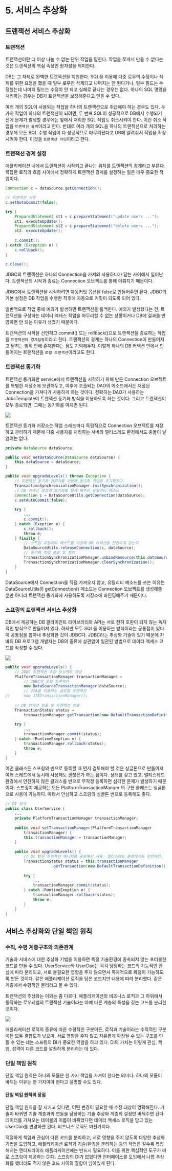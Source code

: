 # 5. 서비스 추상화

## 트랜잭션 서비스 추상화

### 트랜잭션

트랜잭션이란 더 이상 나눌 수 없는 단위 작업을 말한다. 작업을 쪼개서 만들 수 없다는 것은 트랜잭션의 핵심 속성인 원자성을 의미한다.

DB는 그 자체로 완벽한 트랜잭션을 지원한다. SQL을 이용해 다중 로우의 수정이나 삭제를 위한 요청을 했을 때 일부 로우만 삭제되고 나머지는 안 된다거나, 일부 필드는 수정했는데 나머지 필드는 수정이 안 되고 실패로 끝나는 경우는 없다. 하나의 SQL 명령을 처리하는 경우는 DB가 트랜잭션을 보장해준다고 믿을 수 있다.

여러 개의 SQL이 사용되는 작업을 하나의 트랜잭션으로 취급해야 하는 경우도 있다. 두 가지 작업이 하나의 트랜잭션이 되려면, 두 번째 SQL이 성공적으로 DB에서 수행되기 전에 문제가 발생할 경우에는 앞에서 처리한 SQL 작업도 취소시켜야 한다. 이런 취소 작업을 `트랜잭션 롤백`이라고 한다. 반대로 여러 개의 SQL을 하나의 트랜잭션으로 처리하는 경우에 모든 SQL 수행 작업이 다 성공적으로 마무리됐다고 DB에 알려줘서 작업을 확장시켜야 한다. 이것을 `트랜잭션 커밋`이라고 한다.

### 트랜잭션 경계 설정

애플리케이션 내에서 트랜잭션이 시작되고 끝나는 위치를 트랜잭션의 경계라고 부른다. 복잡한 로직의 흐름 사이에서 정확하게 트랜잭션 경계를 설정하는 일은 매우 중요한 작업이다.

```java
Connection c = dataSource.getConnection();

// 트랜잭션 시작
c.setAutoCommit(false);

try {
    PreparedStatement st1 = c.prepareStatement("update users ...");
    st1. executeUpdate();
    PreparedStatement st2 = c.prepareStatement("delete users ...");
    st2. executeUpdate();
    
    c.commit();
} catch (Exception e) {
    c.rollback();
}

c.close();
```

JDBC의 트랜잭션은 하나의 Connection을 가져와 사용하다가 닫는 사이에서 일어난다. 트랜잭션의 시작과 종료는 Connection 오브젝트를 통해 이뤄지기 때문이다.

JDBC에서 트랜잭션을 시작하려면 자동커밋 옵션을 false로 만들어주면 된다. JDBC의 기본 설정은 DB 작업을 수행한 직후에 자동으로 커밋이 되도록 되어 있다.

일반적으로 작업 중에 예외가 발생하면 트랜잭션을 롤백한다. 예외가 발생했다는 건, 트랜잭션을 구성하는 데이터 액세스 작업을 마무리할 수 없는 상황이거나 DB에 결과를 반영하면 안 되는 이유가 생겼기 때문이다.

트랜잭션의 시작을 선언하고 commit\(\) 또는 rollback\(\)으로 트랜잭션을 종료하는 작업을 `트랜잭션의 경계설정`이라고 한다. 트랜잭션의 경계는 하나의 Connection이 만들어지고 닫히는 범위 안에 존재한다는 점도 기억해두자. 이렇게 하나의 DB 커넥션 안에서 만들어지는 트랜잭션을 `로컬 트랜잭션`이라고도 한다.

### 트랜잭션 동기화

트랜잭션 동기화란 service에서 트랜잭션을 시작하기 위해 만든 Connection 오브젝트를 특별한 저장소에 보관해두고, 이후에 호출되는 DAO의 메소드에서는 저장된 Connection을 가져다가 사용하게 하는 것이다. 정확히는 DAO가 사용하는 JdbcTemplate이 트랜잭션 동기화 방식을 이용하도록 하는 것이다. 그리고 트랜잭션이 모두 종료되면, 그때는 동기화를 마치면 된다.

![](../../.gitbook/assets/2020-07-29-10.20.42.png)

트랜잭션 동기화 저장소는 작업 스레드마다 독립적으로 Connection 오브젝트를 저장하고 관리하기 때문에 다중 사용자를 처리하는 서버의 멀티스레드 환경에서도 충돌이 날 염려는 없다.

```java
private DataSource dataSource;

public void setDataSource(DataSource dataSource) {
    this.dataSource = dataSource;
}

public void upgradeLevels() throws Exception {
    // 트랜잭션 동기화 관리자를 이용해 동기화 작업을 초기화한다.
    TransactionSynchronizationManager.initSynchronization();
    // DB 커넥션 생성과 동기화를 함께 해주는 유틸리티 메소드
    Connection c = DataSourceUtils.getConnection(dataSource);
    c.setAutoCommit(false);
    
    try {
        ...
        c.commit();
    } catch (Exeption e) {
        c.rollback();
        throw e;
    } finally {
        // 스프링 유틸리티 메소드를 이용해 DB 커넥션을 안전하게 닫는다
        DataSourceUtils.releaseConnection(c, dataSource);
        // 동기화 작업 종료 및 정리
        TransactionSynchronizationManager.unbindResource(this.dataSource);
        TransactionSynchronizationManager.clearSynchronization();
    }
}
```

DataSource에서 Connection을 직접 가져오지 않고, 유틸리티 메소드를 쓰는 이유는 DataSourceUtils의 getConnection\(\) 메소드는 Connection 오브젝트를 생성해줄 뿐만 아니라 트랜잭션 동기화에 사용하도록 저장소에 바인딩해주기 때문이다.

### 스프링의 트랜잭션 서비스 추상화

DB에서 제공하는 DB 클라이언트 라이브러리와 API는 서로 전혀 호환이 되지 않는 독자적인 방식으로 만들어져 있다. 하지만 모두 SQL을 이용하는 방식이라는 공통점이 있다. 이 공통점을 뽑아내 추상화한 것이 JDBC다. JDBC라는 추상화 기술이 있기 때문에 자바의 DB 프로그램 개발자는 DB의 종류에 상관없이 일관된 방법으로 데이터 액세스 코드를 작성할 수 있다.

![](../../.gitbook/assets/2020-07-29-10.41.39.png)

```java
public void upgradeLevels() {
    // JDBC 트랜잭션 추상 오브젝트 생성
    PlatformTransactionManager transactionManager = 
        // JDBC의 로컬 트랜잭션
        new DataSourceTransactionManager(dataSource);
        // JTA를 이용하는 글로벌 트랜잭션
//      new JTATransactionManager();
       
    // DB 커넥션 호출 및 트랜잭션 호출 
    TransactionStatus status = 
        transactionManager.getTransaction(new DefaultTransactionDefinition());
    
    try {
        ...
        transactionManager.commit(status);
    } catch (RuntimeExeption e) {
        transactionManager.rollback(status);
        throw e;
    }
}
```

어떤 클래스든 스프링의 빈으로 등록할 때 먼저 검토해야 할 것은 싱글톤으로 만들어져 여러 스레드에서 동시에 사용해도 괜찮은가 하는 점이다. 상태를 갖고 있고, 멀티스레드 환경에서 안전하지 않은 클래스를 빈으로 무작정 등록하면 심각한 문제가 발생하기 때문이다. 스프링이 제공하는 모든 PlatformTransactionManger 의 구현 클래스는 싱글톤으로 사용이 가능하다. 따라서 안심하고 스프링의 싱글톤 빈으로 등록해도 좋다.

```java
// DI 방식
public class UserService {
    ...
    private PlatformTransactionManager transactionManager;
    
    public void setTransactionManager(PlatformTransactionManager
        transactionManager) {
        this.transactionManager = transactionManager;
    }
    
    public void upgradeLevels() {
        // DI 받은 트랜잭션 매니저를 공유해서 사용. 멀티스레드 환경에서도 안전하다.
        TransactionStatus status = this.transactionManager
                    .getTransaction(new DefaultTransactionDefinition());
                    
        try {
            ...
            transactionManager.commit(status);
        } catch (RuntimeExeption e) {
            transactionManager.rollback(status);
            throw e;
        }
    }
}
```

## 서비스 추상화와 단일 책임 원칙

### 수직, 수평 계층구조와 의존관계

기술과 서비스에 대한 추상화 기법을 이용하면 특정 기술환경에 종속되지 않는 포터블한 코드를 만들 수 있다. UserService와 UserDao는 각각 담당하는 코드의 기능적인 관심에 따라 분리되고, 서로 불필요한 영향을 주지 않으면서 독자적으로 확장이 가능하도록 만든 것이다. 같은 애플리케이션 로직을 담은 코드지만 내용에 따라 분리했다. 같은 계층에서 수평적인 분리라고 볼 수 있다.

트랜잭션의 추상화는 이와는 좀 다르다. 애플리케이션의 비즈니스 로직과 그 하위에서 동작하는 로우레벨의 트랜잭션 기술이라는 아예 다른 계층의 특성을 갖는 코드를 분리한 것이다.

![](../../.gitbook/assets/2020-07-29-11.08.14.png)

애플리케이션 로직의 종류에 따른 수평적인 구분이든, 로직과 기술이라는 수직적인 구분이든 모두 결합도가 낮으며, 서로 영향을 주지 않고 자유롭게 확장될 수 있는 구조를 만들 수 있는 데는 스프링의 DI가 중요한 역할을 하고 있다. DI의 가치는 이렇게 관심, 책임, 성격이 다른 코드를 깔끔하게 분리하는 데 있다.

### 단일 책임 원칙

단일 책임 원칙은 하나의 모듈은 한 가지 책임을 가져야 한다는 의미다. 하나의 모듈이 바뀌는 이유는 한 가지여야 한다고 설명할 수도 있다.

#### 단일 책임 원칙의 장점

단일 책임 원칙을 잘 지키고 있다면, 어떤 변경이 필요할 때 수정 대상이 명확해진다. 기술이 바뀌면 기술 계층과의 연동을 담당하는 기술 추상화 계층의 설정만 바꿔주면 된다. 데이터를 가져오는 테이블의 이름이 바뀌었다면 데이터 액세스 로직을 담고 있는 UserDao를 변경하면 된다. 비즈니스 로직도 마찬가지다.

적절하게 책임과 관심이 다른 코드를 분리하고, 서로 영향을 주지 않도록 다양한 추상화 기법을 도입하고, 애플리케이션 로직과 기술/환경을 분리하는 등의 작업은 갈수록 복잡해지는 엔터프라이즈 애플리케이션에는 반드시 필요하다. 이를 위한 핵심적인 도구가 바로 스프링이 제공하는 DI다. 스프링의 DI가 없었다면 인터페이스를 도입해서 나름 추상화를 했더라도 적지 않은 코드 사이의 결합이 남아있게 된다.


